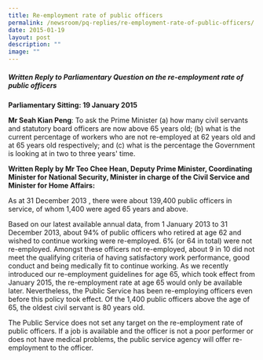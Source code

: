 ```yaml
---
title: Re‑employment rate of public officers
permalink: /newsroom/pq-replies/re-employment-rate-of-public-officers/
date: 2015-01-19
layout: post
description: ""
image: ""
---
```

##### Written Reply to Parliamentary Question on the re-employment rate of public officers

**Parliamentary Sitting: 19 January 2015**  
  
**Mr Seah Kian Peng**: To ask the Prime Minister (a) how many civil servants and statutory board officers are now above 65 years old; (b) what is the current percentage of workers who are not re-employed at 62 years old and at 65 years old respectively; and (c) what is the percentage the Government is looking at in two to three years' time.  
  
**Written Reply by Mr Teo Chee Hean, Deputy Prime Minister, Coordinating Minister for National Security, Minister in charge of the Civil Service and Minister for Home Affairs:**

As at 31 December 2013 , there were about 139,400 public officers in service, of whom 1,400 were aged 65 years and above.  
  
Based on our latest available annual data, from 1 January 2013 to 31 December 2013, about 94% of public officers who retired at age 62 and wished to continue working were re-employed. 6% (or 64 in total) were not re-employed. Amongst these officers not re-employed, about 9 in 10 did not meet the qualifying criteria of having satisfactory work performance, good conduct and being medically fit to continue working. As we recently introduced our re-employment guidelines for age 65, which took effect from January 2015, the re-employment rate at age 65 would only be available later. Nevertheless, the Public Service has been re-employing officers even before this policy took effect. Of the 1,400 public officers above the age of 65, the oldest civil servant is 80 years old.  
  
The Public Service does not set any target on the re-employment rate of public officers. If a job is available and the officer is not a poor performer or does not have medical problems, the public service agency will offer re-employment to the officer.